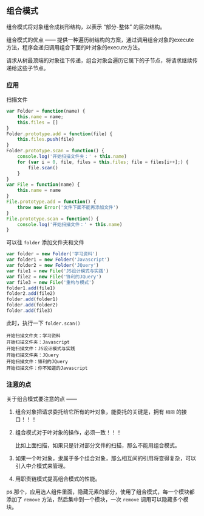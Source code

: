 ## 组合模式

组合模式将对象组合成树形结构，以表示 “部分-整体” 的层次结构。

组合模式的优点 —— 提供一种遍历树结构的方案，通过调用组合对象的execute方法，程序会递归调用组合下面的叶对象的execute方法。

请求从树最顶端的对象往下传递，组合对象会遍历它属下的子节点，将请求继续传递给这些子节点。

### 应用

扫描文件

```js
var Folder = function(name) {
    this.name = name;
    this.files = []
}
Folder.prototype.add = function(file) {
    this.files.push(file)
}
Folder.prototype.scan = function() {
    console.log('开始扫描文件夹：' + this.name)
    for (var i = 0, file, files = this.files; file = files[i++];) {
        file.scan()
    }
}
var File = function(name) {
    this.name = name
}
File.prototype.add = function() {
    throw new Error('文件下面不能再添加文件')
}
File.prototype.scan = function() {
    console.log('开始扫描文件：' + this.name)
}
```

可以往 `folder` 添加文件夹和文件

```js
var folder = new Folder('学习资料')
var folder1 = new Folder('Javascript')
var folder2 = new Folder('JQuery')
var file1 = new File('JS设计模式与实践')
var file2 = new File('锋利的JQuery')
var file3 = new File('重构与模式')
folder1.add(file1)
folder2.add(file2)
folder.add(folder1)
folder.add(folder2)
folder.add(file3)
```

此时，执行一下 `folder.scan()`

```
开始扫描文件夹：学习资料
开始扫描文件夹：Javascript
开始扫描文件：JS设计模式与实践
开始扫描文件夹：JQuery
开始扫描文件：锋利的JQuery
开始扫描文件：你不知道的Javascript
```

### 注意的点

关于组合模式要注意的点 ——

1. 组合对象把请求委托给它所有的叶对象，能委托的关键是，拥有 `相同` 的接口！！！

2. 组合模式对于叶对象的操作，必须一致！！！

   比如上面扫描，如果只是针对部分文件的扫描，那么不能用组合模式。

3. 如果一个叶对象，隶属于多个组合对象，那么相互间的引用将变得复杂，可以引入中介模式来管理。

4. 用职责链模式提高组合模式的性能。

ps.那个，应用选人组件里面，隐藏元素的部分，使用了组合模式，每一个模块都添加了 `remove` 方法，然后集中到一个模块，一次 `remove` 调用可以隐藏多个模块。